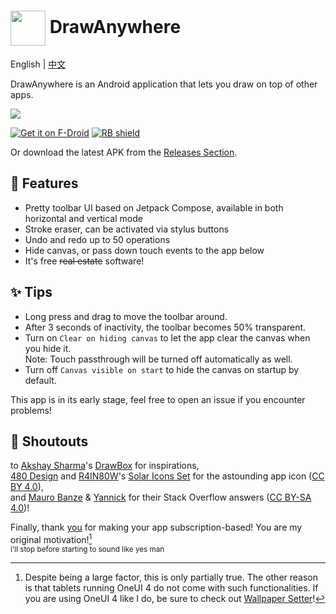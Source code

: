 # <image src="SVG Icon/pen-new-square-original.svg" style="width: 2em; height: 2em; vertical-align: middle;" /> DrawAnywhere

English | [中文](README-zh-CN.md)

DrawAnywhere is an Android application that lets you draw on top of other apps.

![](metadata/en-US/images/featureGraphic.png)

[<img src="https://img.shields.io/f-droid/v/com.shezik.drawanywhere"
      alt="Get it on F-Droid">](https://f-droid.org/packages/com.shezik.drawanywhere/)
[<img src="https://shields.rbtlog.dev/simple/builders/com.shezik.drawanywhere"
      alt="RB shield">](https://shields.rbtlog.dev/com.shezik.drawanywhere)

Or download the latest APK from the [Releases Section](https://github.com/shezik/DrawAnywhere/releases/latest).

## 🎨 Features
- Pretty toolbar UI based on Jetpack Compose, available in both horizontal and vertical mode
- Stroke eraser, can be activated via stylus buttons
- Undo and redo up to 50 operations
- Hide canvas, or pass down touch events to the app below
- It's free ~~real estate~~ software!

## ✨ Tips
- Long press and drag to move the toolbar around.
- After 3 seconds of inactivity, the toolbar becomes 50% transparent.
- Turn on `Clear on hiding canvas` to let the app clear the canvas when you hide it.<br>
Note: Touch passthrough will be turned off automatically as well.
- Turn off `Canvas visible on start` to hide the canvas on startup by default.

This app is in its early stage, feel free to open an issue if you encounter problems!

## 💌 Shoutouts
to [Akshay Sharma](https://github.com/akshay2211)'s [DrawBox](https://github.com/akshay2211/DrawBox) for inspirations,<br>
[480 Design](https://www.figma.com/@480design) and [R4IN80W](https://www.figma.com/@voidrainbow)'s [Solar Icons Set](https://www.figma.com/community/file/1166831539721848736/solar-icons-set) for the astounding app icon ([CC BY 4.0](SVG%20Icon/LICENSE.md)),<br>
and [Mauro Banze](https://stackoverflow.com/a/66958772) & [Yannick](https://stackoverflow.com/a/65760080) for their Stack Overflow answers ([CC BY-SA 4.0](app/src/main/java/com/shezik/drawanywhere/CustomLifecycleOwner.kt#L3))!

Finally, thank [you](https://play.google.com/store/apps/details?id=com.kts.draw) for making your app subscription-based! You are my original motivation![^1]<br>
<sub>i'll stop before starting to sound like yes man</sub>

[^1]: Despite being a large factor, this is only partially true. The other reason is that tablets running OneUI 4 do not come with such functionalities. If you are using OneUI 4 like I do, be sure to check out [Wallpaper Setter](https://github.com/shezik/WallpaperSetter)!

